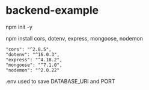 # backend-example

npm init -y

npm install cors, dotenv, express, mongoose, nodemon

    "cors": "^2.8.5",
    "dotenv": "^16.0.3",
    "express": "^4.18.2",
    "mongoose": "^7.1.0",
    "nodemon": "^2.0.22"

.env used to save DATABASE_URI and PORT
